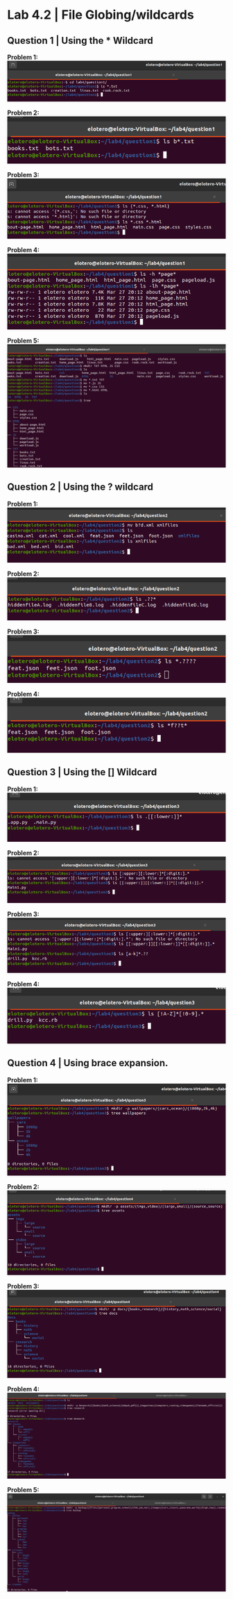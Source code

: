# Lab 4.2 | File Globing/wildcards

## Question 1 | Using the * Wildcard

**Problem 1:**
![question1p1](../../images/lab4pt2/question1_1.png)

**Problem 2:**
![question1p2](../../images/lab4pt2/question1_2.png)

**Problem 3:**
![question1p3](../../images/lab4pt2/question1_3.png)

**Problem 4:**
![question1p4](../../images/lab4pt2/question1_4.png)

**Problem 5:**
![question1p5](../../images/lab4pt2/question1_5.png)

## Question 2 | Using the ? wildcard

**Problem 1:**
![question2p1](../../images/lab4pt2/question2_1.png)

**Problem 2:**
![question2p2](../../images/lab4pt2/question2_2.png)

**Problem 3:**
![question2p3](../../images/lab4pt2/question2_3.png)

**Problem 4:**
![question2p4](../../images/lab4pt2/question2_4.png)

## Question 3 | Using the [] Wildcard

**Problem 1:**
![question3p1](../../images/lab4pt2/question3_1.png)

**Problem 2:**
![question3p2](../../images/lab4pt2/question3_2.png)

**Problem 3:**
![question3p3](../../images/lab4pt2/question3_3.png)

**Problem 4:**
![question3p4](../../images/lab4pt2/question3_4.png)

## Question 4 | Using brace expansion.

**Problem 1:**
![question4p1](../../images/lab4pt2/question4_1.png)

**Problem 2:**
![question4p2](../../images/lab4pt2/question4_2.png)

**Problem 3:**
![question4p3](../../images/lab4pt2/question4_3.png)

**Problem 4:**
![question4p4](../../images/lab4pt2/question4_4.png)

**Problem 5:**
![question4p5](../../images/lab4pt2/question4_5.png)